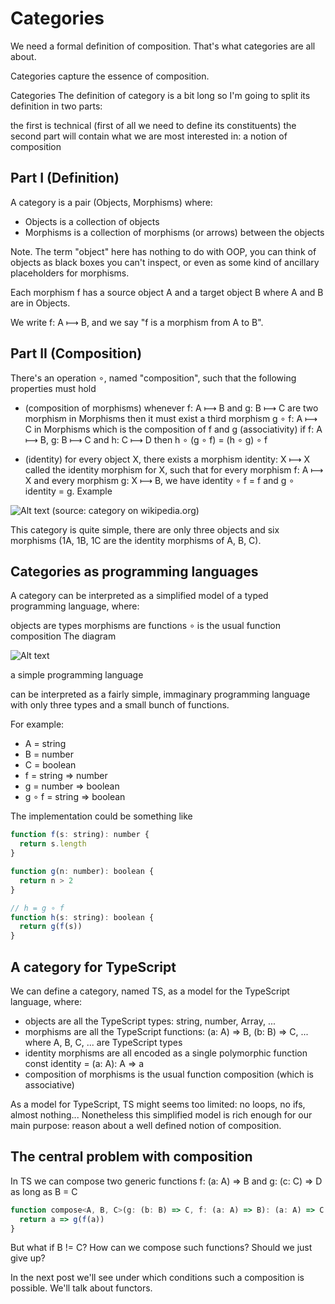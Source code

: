 # Categories

We need a formal definition of composition. That's what categories are all about.

Categories capture the essence of composition.

Categories
The definition of category is a bit long so I'm going to split its definition in two parts:

the first is technical (first of all we need to define its constituents)
the second part will contain what we are most interested in: a notion of composition

## Part I (Definition)

A category is a pair (Objects, Morphisms) where:

* Objects is a collection of objects
* Morphisms is a collection of morphisms (or arrows) between the objects
  
Note. The term "object" here has nothing to do with OOP, you can think of objects as black boxes you can't inspect, or even as some kind of ancillary placeholders for morphisms.

Each morphism f has a source object A and a target object B where A and B are in Objects.

We write f: A ⟼ B, and we say "f is a morphism from A to B".

## Part II (Composition)

There's an operation ∘, named "composition", such that the following properties must hold

* (composition of morphisms) whenever f: A ⟼ B and g: B ⟼ C are two morphism in Morphisms then it must exist a third morphism g ∘ f: A ⟼ C in Morphisms which is the composition of f and g
(associativity) if f: A ⟼ B, g: B ⟼ C and h: C ⟼ D then h ∘ (g ∘ f) = (h ∘ g) ∘ f

* (identity) for every object X, there exists a morphism identity: X ⟼ X called the identity morphism for X, such that for every morphism f: A ⟼ X and every morphism g: X ⟼ B, we have identity ∘ f = f and g ∘ identity = g.
Example

![Alt text](https://res.cloudinary.com/practicaldev/image/fetch/s--m_VM8n97--/c_limit%2Cf_auto%2Cfl_progressive%2Cq_auto%2Cw_880/https://upload.wikimedia.org/wikipedia/commons/thumb/f/ff/Category_SVG.svg/1920px-Category_SVG.svg.png)
(source: category on wikipedia.org)

This category is quite simple, there are only three objects and six morphisms (1A, 1B, 1C are the identity morphisms of A, B, C).

## Categories as programming languages

A category can be interpreted as a simplified model of a typed programming language, where:

objects are types
morphisms are functions
∘ is the usual function composition
The diagram

![Alt text](https://res.cloudinary.com/practicaldev/image/fetch/s--m_VM8n97--/c_limit%2Cf_auto%2Cfl_progressive%2Cq_auto%2Cw_880/https://upload.wikimedia.org/wikipedia/commons/thumb/f/ff/Category_SVG.svg/1920px-Category_SVG.svg.png)

a simple programming language

can be interpreted as a fairly simple, immaginary programming language with only three types and a small bunch of functions.

For example:

* A = string
* B = number
* C = boolean
* f = string => number
* g = number => boolean
* g ∘ f = string => boolean

The implementation could be something like

```js
function f(s: string): number {
  return s.length
}

function g(n: number): boolean {
  return n > 2
}

// h = g ∘ f
function h(s: string): boolean {
  return g(f(s))
}
```

## A category for TypeScript

We can define a category, named TS, as a model for the TypeScript language, where:

* objects are all the TypeScript types: string, number, Array<string>, ...
* morphisms are all the TypeScript functions: (a: A) => B, (b: B) => C, ... where A, B, C, ... are TypeScript types
* identity morphisms are all encoded as a single polymorphic function const identity = <A>(a: A): A => a
* composition of morphisms is the usual function composition (which is associative)

As a model for TypeScript, TS might seems too limited: no loops, no ifs, almost nothing... Nonetheless this simplified model is rich enough for our main purpose: reason about a well defined notion of composition.

## The central problem with composition

In TS we can compose two generic functions f: (a: A) => B and g: (c: C) => D as long as B = C

```js
function compose<A, B, C>(g: (b: B) => C, f: (a: A) => B): (a: A) => C {
  return a => g(f(a))
}
```

But what if B != C? How can we compose such functions? Should we just give up?

In the next post we'll see under which conditions such a composition is possible. We'll talk about functors.


